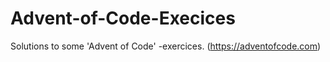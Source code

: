 # Advent-of-Code-Execices
Solutions to some 'Advent of Code' -exercices. (https://adventofcode.com)
